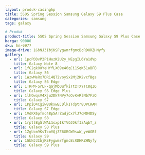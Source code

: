 ```yaml
---
layout: produk-casinghp
title: 5SOS Spring Session Samsung Galaxy S9 Plus Case
categories: samsung
tags: galaxy

# Produk
product-title: 5SOS Spring Session Samsung Galaxy S9 Plus Case
harga: 90000
sku: hn-0977
image-drive: 1GbNJ3IbjKSFygwmrfgmcBcRDHRZHNyfy
gallery:
  - url: 1pcPDDvP2PiHuzK2U2y_NEpgIL6Ya1dVp
    title: Galaxy Note 8
  - url: 1fG2gk0OYeHYfLX09e46qCi1SqK51aBFB
    title: Galaxy S6
  - url: 1WzwMeRx7DR14QT2voySx2Mj2K2vcfBgs
    title: Galaxy S6 Edge
  - url: 1TRPM-SrLF-qajMbOufkiTtzTXYTC8qZ6
    title: Galaxy S6 Edge Plus
  - url: 1lhOwqsV4Xju2Dk7NVy7oOvKvRlNb7FzQ
    title: Galaxy S7
  - url: 1PpiO4Cgiw8UkxwBJDlkITdptr8UVCRAM
    title: Galaxy S7 Edge
  - url: 1VdKX6pfmc48p5ArZadjCx7lJ7qM04DSy
    title: Galaxy S8
  - url: 1rptlBgGlWAL1sxpIkTVOJDkfIzAqbT_z
    title: Galaxy S8 Plus
  - url: 1ZgUcm9KsTcoVQjZE6GBGW9swW_yeWGBf
    title: Galaxy S9
  - url: 1GbNJ3IbjKSFygwmrfgmcBcRDHRZHNyfy
    title: Galaxy S9 Plus
---
```

